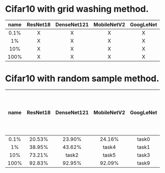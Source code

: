 

Cifar10 with grid washing method.
======================================

name | ResNet18 |  DenseNet121 |  MobileNetV2  |  GoogLeNet |    MLP    
 :-: | :-: | :-: | :-: |  :-: | :-:
 0.1% |  X | X  |  X  |  X  |  X |
 1% | X  | X  |  X  |  X  |  X |
 10% | X  | X  |  X  | X   | X  |
100% |  X |  X |  X  | X   | X  |






Cifar10 with random sample method.
======================================

name | ResNet18 |  DenseNet121 |  MobileNetV2  |  GoogLeNet |    MLP (with one hidden layer of 64 units)   
 :-: | :-: | :-: | :-: |  :-: | :-:
 0.1% |  20.53% | 23.90%  |  24.16%  |  task0  |  19.09% |
 1% | 38.95%  | 43.62%  |  task4  |  task1  |  28.40% |
 10% | 73.21%  | task2  |   task5 |  task3  | 33.38%  |
100% |  92.83% |  92.95% |   92.09% |  task9  | 36.03%  |
